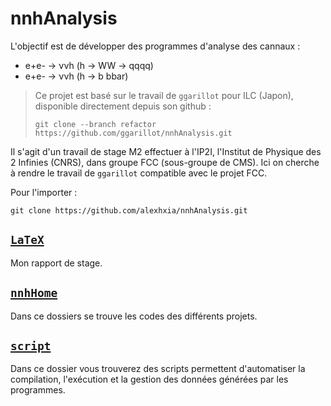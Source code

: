 # nnhAnalysis

L'objectif est de développer des programmes d'analyse des cannaux :

- e+e- &rarr; &nu;&nu;h (h &rarr; WW &rarr; qqqq)
- e+e- &rarr; &nu;&nu;h (h &rarr; b bbar)

> Ce projet est basé sur le travail de `ggarillot` pour ILC (Japon), disponible directement depuis son github :
> ```
> git clone --branch refactor https://github.com/ggarillot/nnhAnalysis.git
> ```

Il s'agit d'un travail de stage M2 effectuer à l'IP2I, l'Institut de Physique des 2 Infinies (CNRS), dans groupe FCC (sous-groupe de CMS). Ici on cherche à rendre le travail de `ggarillot` compatible avec le projet FCC.

Pour l'importer :
```
git clone https://github.com/alexhxia/nnhAnalysis.git
```

## [`LaTeX`](LaTeX)

Mon rapport de stage.

## [`nnhHome`](nnhHome)

Dans ce dossiers se trouve les codes des différents projets.

## [`script`](script)

Dans ce dossier vous trouverez des scripts permettent d'automatiser la compilation, l'exécution et la gestion des données générées par les programmes.
